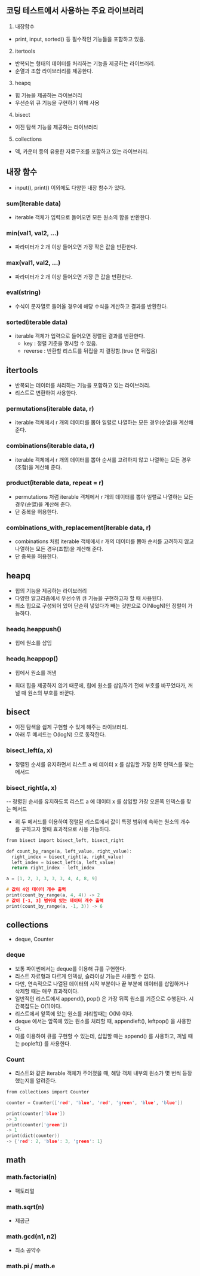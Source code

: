 코딩 테스트에서 사용하는 주요 라이브러리
-----
1. 내장함수
  - print, input, sorted() 등 필수적인 기능들을 포함하고 있음.
2. itertools
  - 반복되는 형태의 데이터를 처리하는 기능을 제공하는 라이브러리.
  - 순열과 조합 라이브러리를 제공한다.
3. heapq
  - 힙 기능을 제공하는 라이브러리
  - 우선순위 큐 기능을 구현하기 위해 사용
4. bisect
  - 이진 탐색 기능을 제공하는 라이브러리
5. collections
  - 덱, 카운터 등의 유용한 자료구조를 포함하고 있는 라이브러리.
  
내장 함수
------
- input(), print() 이외에도 다양한 내장 함수가 있다.

### sum(iterable data)
- iterable 객체가 입력으로 들어오면 모든 원소의 합을 반환한다.

### min(val1, val2, ...)
- 파라미터가 2 개 이상 들어오면 가장 작은 값을 반환한다.

### max(val1, val2, ...)
- 파라미터가 2 개 이상 들어오면 가장 큰 값을 반환한다.

### eval(string)
- 수식이 문자열로 들어올 경우에 해당 수식을 계산하고 결과를 반환한다.

### sorted(iterable data)
- iterable 객체가 입력으로 들어오면 정렬된 결과를 반환한다.
  - key : 정렬 기준을 명시할 수 있음.
  - reverse : 반환할 리스트를 뒤집을 지 결정함.(true 면 뒤집음)
  
itertools
-----
- 반복되는 데이터를 처리하는 기능을 포함하고 있는 라이브러리.
- 리스트로 변환하여 사용한다.

### permutations(iterable data, r)
- iterable 객체에서 r 개의 데이터를 뽑아 일렬로 나열하는 모든 경우(순열)을 계산해 준다.

### combinations(iterable data, r)
- iterable 객체에서 r 개의 데이터를 뽑아 순서를 고려하지 않고 나열하는 모든 경우(조합)을 계산해 준다.

### product(iterable data, repeat = r)
- permutations 처럼 iterable 객체에서 r 개의 데이터를 뽑아 일렬로 나열하는 모든 경우(순열)을 계산해 준다.
- 단 중복을 허용한다.

### combinations_with_replacement(iterable data, r)
- combinations 처럼 iterable 객체에서 r 개의 데이터를 뽑아 순서를 고려하지 않고 나열하는 모든 경우(조합)을 계산해 준다.
- 단 중복을 허용한다.

heapq
-----
- 힙의 기능을 제공하는 라이브러리
- 다양한 알고리즘에서 우선수위 큐 기능을 구현하고자 할 때 사용된다.
- 최소 힙으로 구성되어 있어 단순히 넣었다가 빼는 것만으로 O(NlogN)인 정렬이 가능하다.

### headq.heappush()
- 힙에 원소를 삽입

### headq.heappop()
- 힙에서 원소를 꺼냄

- 최대 힙을 제공하지 않기 때문에, 힙에 원소를 삽입하기 전에 부호를 바꾸었다가, 꺼낼 때 원소의 부호를 바꾼다.

bisect
-----
- 이진 탐색을 쉽게 구현할 수 있게 해주는 라이브러리.
- 아래 두 메서드는 O(logN) 으로 동작한다.

### bisect_left(a, x)
- 정렬된 순서를 유지하면서 리스트 a 에 데이터 x 를 삽입할 가장 왼쪽 인덱스를 찾는 메서드

### bisect_right(a, x)
-- 정렬된 순서를 유지하도록 리스트 a 에 데이터 x 를 삽입할 가장 오른쪽 인덱스를 찾는 메서드

- 위 두 메서드를 이용하여 정렬된 리스트에서 값이 특정 범위에 속하는 원소의 개수를 구하고자 할때 효과적으로 사용 가능하다.

```C
from bisect import bisect_left, bisect_right

def count_by_range(a, left_value, right_value):
  right_index = bisect_right(a, right_value)
  left_index = bisect_left(a, left_value)
  return right_index - left_index

a = [1, 2, 3, 3, 3, 3, 4, 4, 8, 9]

# 값이 4인 데이터 개수 출력
print(count_by_range(a, 4, 4)) -> 2
# 값이 [-1, 3] 범위에 있는 데이터 개수 출력
print(count_by_range(a, -1, 3)) -> 6
```

collections
-----
- deque, Counter

### deque
- 보통 파이썬에서는 deque를 이용해 큐를 구현한다.
- 리스트 자료형과 다르게 인덱싱, 슬라이싱 기능은 사용할 수 없다.
- 다만, 연속적으로 나열된 데이터의 시작 부분이나 끝 부분에 데이터를 삽입하거나 삭제할 때는 매우 효과적이다.
- 일반적인 리스트에서 append(), pop() 은 가장 뒤쪽 원소를 기준으로 수행된다. 시간복잡도는 O(1)이다.
- 리스트에서 앞쪽에 있는 원소를 처리할때는 O(N) 이다.
- deque 에서는 앞쪽에 있는 원소를 처리할 때, appendleft(), leftpop() 을 사용한다.
- 이를 이용하여 큐를 구현할 수 있는데, 삽입할 때는 append() 를 사용하고, 꺼낼 때는 popleft() 를 사용한다.

### Count
- 리스트와 같은 iterable 객체가 주어졌을 때, 해당 객체 내부의 원소가 몇 번씩 등장했는지를 알려준다.
```C
from collections import Counter

counter = Counter(['red', 'blue', 'red', 'green', 'blue', 'blue'])

print(counter['blue'])
-> 3
print(counter['green'])
-> 1
print(dict(counter))
-> {'red': 2, 'blue': 3, 'green': 1}
```

math
-----
### math.factorial(n)
- 팩토리얼
### math.sqrt(n)
- 제곱근
### math.gcd(n1, n2)
- 최소 공약수
### math.pi / math.e
